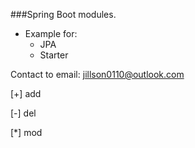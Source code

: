 ###Spring Boot modules.

* Example for:
    * JPA
    * Starter


Contact to email: [jillson0110@outlook.com](jillson0110@outlook.com)

[+] add

[-] del

[*] mod
